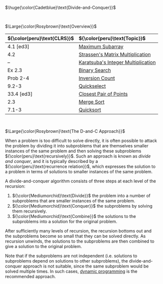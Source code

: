 $\huge{\color{Cadetblue}\text{Divide-and-Conquer}}$ 

<br/>

$\Large{\color{Rosybrown}\text{Overview}}$

| ${\color{peru}\text{CLRS}}$ | ${\color{peru}\text{Topic}}$ |
|:---|:---|
| 4.1 [ed3] | [Maximum Subarray](https://github.com/pl3onasm/CLRS/tree/main/algorithms/divide-and-conquer/max-subarray) |
| 4.2 | [Strassen's Matrix Multiplication](https://github.com/pl3onasm/CLRS/tree/main/algorithms/divide-and-conquer/strassen)|
| – | [Karatsuba's Integer Multiplication](https://github.com/pl3onasm/CLRS/tree/main/algorithms/divide-and-conquer/karatsuba)|
| Ex 2.3 | [Binary Search](https://github.com/pl3onasm/CLRS/tree/main/algorithms/divide-and-conquer/binsearch)|
| Prob 2-4 | [Inversion Count](https://github.com/pl3onasm/CLRS/tree/main/algorithms/divide-and-conquer/inversion-count)|
| 9.2-3 | [Quickselect](https://github.com/pl3onasm/CLRS/tree/main/algorithms/divide-and-conquer/quickselect)|
| 33.4 [ed3]| [Closest Pair of Points](https://github.com/pl3onasm/CLRS/tree/main/algorithms/divide-and-conquer/closest-pair-of-points)|
| 2.3 | [Merge Sort](https://github.com/pl3onasm/CLRS/tree/main/algorithms/sorting/merge-sort)|
| 7.1-3 | [Quicksort](https://github.com/pl3onasm/CLRS/tree/main/algorithms/sorting/quick-sort)|

<br/>

$\Large{\color{Rosybrown}\text{The D-and-C Approach}}$

When a problem is too difficult to solve directly, it is often possible to attack the problem by dividing it into subproblems that are themselves smaller instances of the same problem and then solving these subproblems ${\color{peru}\text{recursively}}$. Such an approach is known as *divide and conquer*, and it is typically described by a ${\color{peru}\text{recurrence relation}}$, which expresses the solution to a problem in terms of solutions to smaller instances of the same problem.

A divide-and-conquer algorithm consists of three steps at each level of the recursion:

1. ${\color{Mediumorchid}\text{Divide}}$ the problem into a number of subproblems that are smaller instances of the same problem.
2. ${\color{Mediumorchid}\text{Conquer}}$ the subproblems by solving them recursively.
3. ${\color{Mediumorchid}\text{Combine}}$ the solutions to the subproblems into a solution for the original problem.

After sufficiently many levels of recursion, the recursion bottoms out and the subproblems become so small that they can be solved directly. As recursion unwinds, the solutions to the subproblems are then combined to give a solution to the original problem.

Note that if the subproblems are not independent (i.e. solutions to subproblems depend on solutions to other subproblems), the divide-and-conquer approach is not suitable, since the same subproblem would be solved multiple times. In such cases, [dynamic programming](https://github.com/pl3onasm/Algorithms/tree/main/algorithms/dynamic-programming) is the recommended approach.
